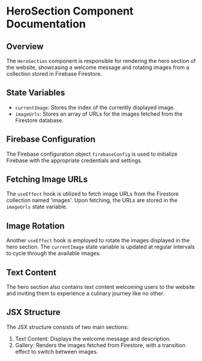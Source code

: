 # HeroSection Component Documentation

## Overview

The `HeroSection` component is responsible for rendering the hero section of the website, showcasing a welcome message and rotating images from a collection stored in Firebase Firestore.

## State Variables

- `currentImage`: Stores the index of the currently displayed image.
- `imageUrls`: Stores an array of URLs for the images fetched from the Firestore database.

## Firebase Configuration

The Firebase configuration object `firebaseConfig` is used to initialize Firebase with the appropriate credentials and settings.

## Fetching Image URLs

The `useEffect` hook is utilized to fetch image URLs from the Firestore collection named 'images'. Upon fetching, the URLs are stored in the `imageUrls` state variable.

## Image Rotation

Another `useEffect` hook is employed to rotate the images displayed in the hero section. The `currentImage` state variable is updated at regular intervals to cycle through the available images.

## Text Content

The hero section also contains text content welcoming users to the website and inviting them to experience a culinary journey like no other.

## JSX Structure

The JSX structure consists of two main sections:
1. Text Content: Displays the welcome message and description.
2. Gallery: Renders the images fetched from Firestore, with a transition effect to switch between images.

